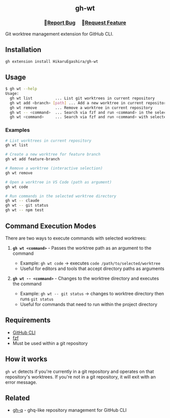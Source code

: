 <h2 align="center">
    <p align="center">gh-wt</p>
</h2>

<h3 align="center">
🔹<a  href="https://github.com/HikaruEgashira/gh-wt/issues">Report Bug</a> &nbsp; &nbsp;
🔹<a  href="https://github.com/HikaruEgashira/gh-wt/issues">Request Feature</a>
</h3>

Git worktree management extension for GitHub CLI.

## Installation

```bash
gh extension install HikaruEgashira/gh-wt
```

## Usage

```bash
$ gh wt --help
Usage:
  gh wt list          ... List git worktrees in current repository
  gh wt add <branch> [path] ... Add a new worktree in current repository
  gh wt remove        ... Remove a worktree in current repository
  gh wt -- <command>  ... Search via fzf and run <command> in the selected worktree
  gh wt <command>     ... Search via fzf and run <command> with selected worktree as argument
```

### Examples

```bash
# List worktrees in current repository
gh wt list

# Create a new worktree for feature branch
gh wt add feature-branch

# Remove a worktree (interactive selection)
gh wt remove

# Open a worktree in VS Code (path as argument)
gh wt code

# Run commands in the selected worktree directory
gh wt -- claude
gh wt -- git status
gh wt -- npm test
```

## Command Execution Modes

There are two ways to execute commands with selected worktrees:

1. **`gh wt <command>`** - Passes the worktree path as an argument to the command
   - Example: `gh wt code` → executes `code /path/to/selected/worktree`
   - Useful for editors and tools that accept directory paths as arguments

2. **`gh wt -- <command>`** - Changes to the worktree directory and executes the command
   - Example: `gh wt -- git status` → changes to worktree directory then runs `git status`
   - Useful for commands that need to run within the project directory

## Requirements

- [GitHub CLI](https://cli.github.com/)
- [fzf](https://github.com/junegunn/fzf)
- Must be used within a git repository

## How it works

`gh wt` detects if you're currently in a git repository and operates on that repository's worktrees. If you're not in a git repository, it will exit with an error message.

## Related

- [gh-q](https://github.com/HikaruEgashira/gh-q) - ghq-like repository management for GitHub CLI
